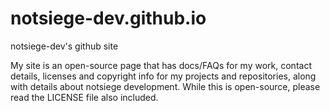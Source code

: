# notsiege-dev.github.io
notsiege-dev's github site

My site is an open-source page that has docs/FAQs for my work, contact details, licenses and copyright info for my projects and repositories, along with details about notsiege development.
While this is open-source, please read the LICENSE file also included.
